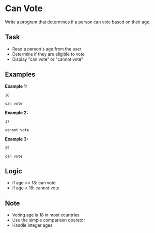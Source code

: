 # Can Vote

Write a program that determines if a person can vote based on their age.

## Task
- Read a person's age from the user
- Determine if they are eligible to vote
- Display "can vote" or "cannot vote"

## Examples
**Example 1:**
```
18
```
```
can vote
```

**Example 2:**
```
17
```
```
cannot vote
```

**Example 3:**
```
25
```
```
can vote
```

## Logic
- If age >= 18: can vote
- If age < 18: cannot vote

## Note
- Voting age is 18 in most countries
- Use the simple comparison operator
- Handle integer ages
